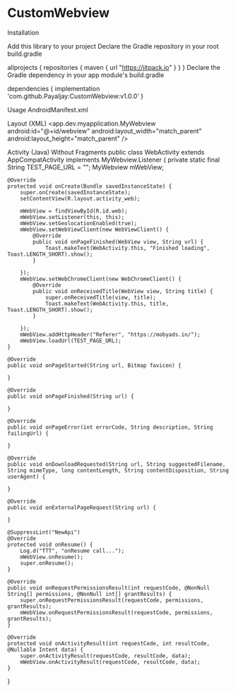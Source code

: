 # CustomWebview

Installation


Add this library to your project
Declare the Gradle repository in your root build.gradle

allprojects {
    repositories {
        maven { url "https://jitpack.io" }
    }
}
Declare the Gradle dependency in your app module's build.gradle

dependencies {
  implementation 'com.github.Payaljay:CustomWebview:v1.0.0'
}


Usage
AndroidManifest.xml
<uses-permission android:name="android.permission.INTERNET" />

Layout (XML)
<app.dev.myapplication.MyWebview
    android:id="@+id/webview"
    android:layout_width="match_parent"
    android:layout_height="match_parent" />
    
    
Activity (Java)
Without Fragments
public class WebActivity extends AppCompatActivity implements MyWebview.Listener {
    private static final String TEST_PAGE_URL = "";
    MyWebview mWebView;

    @Override
    protected void onCreate(Bundle savedInstanceState) {
        super.onCreate(savedInstanceState);
        setContentView(R.layout.activity_web);

        mWebView = findViewById(R.id.web);
        mWebView.setListener(this, this);
        mWebView.setGeolocationEnabled(true);
        mWebView.setWebViewClient(new WebViewClient() {
            @Override
            public void onPageFinished(WebView view, String url) {
                Toast.makeText(WebActivity.this, "Finished loading", Toast.LENGTH_SHORT).show();
            }

        });
        mWebView.setWebChromeClient(new WebChromeClient() {
            @Override
            public void onReceivedTitle(WebView view, String title) {
                super.onReceivedTitle(view, title);
                Toast.makeText(WebActivity.this, title, Toast.LENGTH_SHORT).show();
            }

        });
        mWebView.addHttpHeader("Referer", "https://mobyads.in/");
        mWebView.loadUrl(TEST_PAGE_URL);
    }

    @Override
    public void onPageStarted(String url, Bitmap favicon) {

    }

    @Override
    public void onPageFinished(String url) {

    }

    @Override
    public void onPageError(int errorCode, String description, String failingUrl) {

    }

    @Override
    public void onDownloadRequested(String url, String suggestedFilename, String mimeType, long contentLength, String contentDisposition, String userAgent) {

    }

    @Override
    public void onExternalPageRequest(String url) {

    }

    @SuppressLint("NewApi")
    @Override
    protected void onResume() {
        Log.d("TTT", "onResume call...");
        mWebView.onResume();
        super.onResume();
    }

    @Override
    public void onRequestPermissionsResult(int requestCode, @NonNull String[] permissions, @NonNull int[] grantResults) {
        super.onRequestPermissionsResult(requestCode, permissions, grantResults);
        mWebView.onRequestPermissionsResult(requestCode, permissions, grantResults);
    }

    @Override
    protected void onActivityResult(int requestCode, int resultCode, @Nullable Intent data) {
        super.onActivityResult(requestCode, resultCode, data);
        mWebView.onActivityResult(requestCode, resultCode, data);
    }
}
